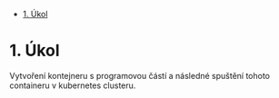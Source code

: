 <!-- TOC -->
- [1. Úkol](#1-úkol)
<!-- /TOC -->

# 1. Úkol  
Vytvoření kontejneru s programovou částí a následné spuštění tohoto containeru v kubernetes clusteru.



